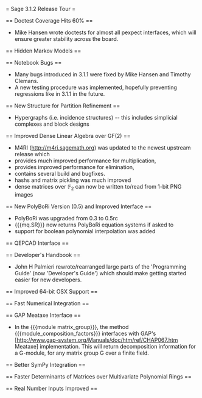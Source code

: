 = Sage 3.1.2 Release Tour =

== Doctest Coverage Hits 60% ==
 * Mike Hansen wrote doctests for almost all pexpect interfaces, which will ensure greater stability across the board.

== Hidden Markov Models ==

== Notebook Bugs ==
 * Many bugs introduced in 3.1.1 were fixed by Mike Hansen and Timothy Clemans. 
 * A new testing procedure was implemented, hopefully preventing regressions like in 3.1.1 in the future.

== New Structure for Partition Refinement ==
 * Hypergraphs (i.e. incidence structures) -- this includes simplicial complexes and block designs

== Improved Dense Linear Algebra over GF(2) ==
 * M4RI (http://m4ri.sagemath.org) was updated to the newest upstream release which
  * provides much improved performance for multiplication,
  * provides improved performance for elimination,
  * contains several build and bugfixes.
 * hashs and matrix pickling was much improved
 * dense matrices over $\mathbb{F}_2$ can now be written to/read from 1-bit PNG images

== New PolyBoRi Version (0.5) and Improved Interface ==
 * PolyBoRi was upgraded from 0.3 to 0.5rc
 * {{{mq.SR}}} now returns PolyBoRi equation systems if asked to
 * support for boolean polynomial interpolation was added

== QEPCAD Interface ==

== Developer's Handbook ==
 *  John H Palmieri rewrote/rearranged large parts of the 'Programming Guide' (now 'Developer's Guide') which should make getting started easier for new developers.

== Improved 64-bit OSX Support ==

== Fast Numerical Integration ==

== GAP Meataxe Interface ==
 * In the {{{module matrix_group}}}, the method {{{module_composition_factors}}} interfaces with GAP's [http://www.gap-system.org/Manuals/doc/htm/ref/CHAP067.htm Meataxe] implementation. This will return decomposition information for a G-module, for any matrix group G over a finite field.

== Better SymPy Integration ==

== Faster Determinants of Matrices over Multivariate Polynomial Rings ==

== Real Number Inputs Improved ==
